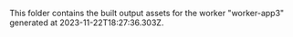 This folder contains the built output assets for the worker "worker-app3" generated at 2023-11-22T18:27:36.303Z.